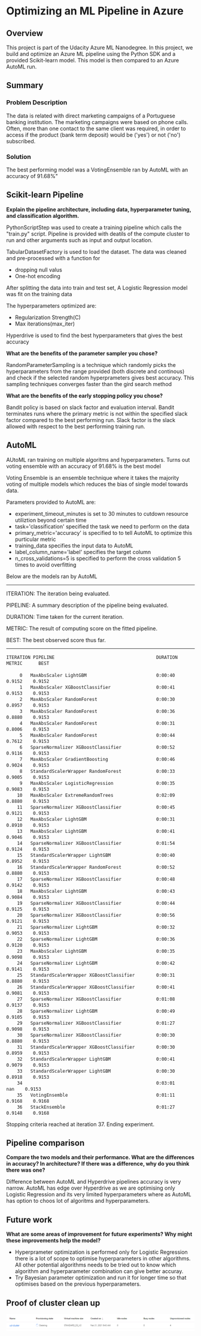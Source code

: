 # Optimizing an ML Pipeline in Azure

## Overview
This project is part of the Udacity Azure ML Nanodegree.
In this project, we build and optimize an Azure ML pipeline using the Python SDK and a provided Scikit-learn model.
This model is then compared to an Azure AutoML run.

## Summary
### Problem Description

The data is related with direct marketing campaigns of a Portuguese banking institution. The marketing campaigns were based on phone calls. Often, more than one contact to the same client was required, in order to access if the product (bank term deposit) would be ('yes') or not ('no') subscribed.

### Solution

The best performing model was a VotingEnsemble ran by AutoML with an accuracy of 91.68%"

## Scikit-learn Pipeline
**Explain the pipeline architecture, including data, hyperparameter tuning, and classification algorithm.**

PythonScriptStep was used to create a training pipeline which calls the "train.py" script. Pipeline is provided with deatils of the compute cluster to run and other arguments such as input and output location.

TabularDatasetFactory is used to load the dataset.
The data was cleaned and pre-processed with a function for
  - dropping null valus
  - One-hot encoding

After splitting the data into train and test set, A Logistic Regression model was fit on the training data

The hyperparameters optimized are:
 - Regularization Strength(C)
 - Max iterations(max_iter)

Hyperdrive is used to find the best hyperparameters that gives the best accuracy

**What are the benefits of the parameter sampler you chose?**

RandomParameterSampling is a technique which randomly picks the hyperparameters from the range provided (both discrete and continous) and check if the selected random hyperprameters gives best accuracy. This sampling techniques converges faster than the gird search method

**What are the benefits of the early stopping policy you chose?**

Bandit policy is based on slack factor and evaluation interval. Bandit terminates runs where the primary metric is not within the specified slack factor compared to the best performing run. Slack factor is the slack allowed with respect to the best performing training run.

## AutoML

AUtoML ran training on multiple algoritms and hyperparameters. Turns out voting ensemble with an accuracy of 91.68% is the best model

Voting Ensemble is an ensemble technique where it takes the majority voting of multiple models which reduces the bias of single model towards data.

Parameters provided to AutoML are:
 - experiment_timeout_minutes is set to 30 minutes to cutdown resource utiliztion beyond certain time
 - task='classification' specified the task we need to perform on the data
  - primary_metric='accuracy' is specified to to tell AutoML to optimize this purticular metric
  - training_data specifies the input data to AutoML
  - label_column_name='label' specifies the target column
  - n_cross_validations=5 is specified to perform the cross validation 5 times to avoid overfitting


Below are the models ran by AutoML
****************************************************************************************************
ITERATION: The iteration being evaluated.

PIPELINE: A summary description of the pipeline being evaluated.

DURATION: Time taken for the current iteration.

METRIC: The result of computing score on the fitted pipeline.

BEST: The best observed score thus far.
****************************************************************************************************

    ITERATION PIPELINE                                      DURATION      METRIC      BEST

         0   MaxAbsScaler LightGBM                          0:00:40       0.9152    0.9152
         1   MaxAbsScaler XGBoostClassifier                 0:00:41       0.9153    0.9153
         2   MaxAbsScaler RandomForest                      0:00:30       0.8957    0.9153
         3   MaxAbsScaler RandomForest                      0:00:36       0.8880    0.9153
         4   MaxAbsScaler RandomForest                      0:00:31       0.8006    0.9153
         5   MaxAbsScaler RandomForest                      0:00:44       0.7612    0.9153
         6   SparseNormalizer XGBoostClassifier             0:00:52       0.9116    0.9153
         7   MaxAbsScaler GradientBoosting                  0:00:46       0.9024    0.9153
         8   StandardScalerWrapper RandomForest             0:00:33       0.9005    0.9153
         9   MaxAbsScaler LogisticRegression                0:00:35       0.9083    0.9153
        10   MaxAbsScaler ExtremeRandomTrees                0:02:09       0.8880    0.9153
        11   SparseNormalizer XGBoostClassifier             0:00:45       0.9121    0.9153
        12   MaxAbsScaler LightGBM                          0:00:31       0.8910    0.9153
        13   MaxAbsScaler LightGBM                          0:00:41       0.9046    0.9153
        14   SparseNormalizer XGBoostClassifier             0:01:54       0.9124    0.9153
        15   StandardScalerWrapper LightGBM                 0:00:40       0.8952    0.9153
        16   StandardScalerWrapper RandomForest             0:00:52       0.8880    0.9153
        17   SparseNormalizer XGBoostClassifier             0:00:48       0.9142    0.9153
        18   MaxAbsScaler LightGBM                          0:00:43       0.9084    0.9153
        19   SparseNormalizer XGBoostClassifier             0:00:44       0.9125    0.9153
        20   SparseNormalizer XGBoostClassifier             0:00:56       0.9121    0.9153
        21   SparseNormalizer LightGBM                      0:00:32       0.9053    0.9153
        22   SparseNormalizer LightGBM                      0:00:36       0.9120    0.9153
        23   MaxAbsScaler LightGBM                          0:00:35       0.9098    0.9153
        24   SparseNormalizer LightGBM                      0:00:42       0.9141    0.9153
        25   StandardScalerWrapper XGBoostClassifier        0:00:31       0.8880    0.9153
        26   StandardScalerWrapper XGBoostClassifier        0:00:41       0.9081    0.9153
        27   SparseNormalizer XGBoostClassifier             0:01:08       0.9137    0.9153
        28   SparseNormalizer LightGBM                      0:00:49       0.9105    0.9153
        29   SparseNormalizer XGBoostClassifier             0:01:27       0.9098    0.9153
        30   SparseNormalizer XGBoostClassifier             0:00:30       0.8880    0.9153
        31   StandardScalerWrapper XGBoostClassifier        0:00:30       0.8959    0.9153
        32   StandardScalerWrapper LightGBM                 0:00:41       0.9079    0.9153
        33   StandardScalerWrapper LightGBM                 0:00:30       0.8918    0.9153
        34                                                  0:03:01          nan    0.9153
        35   VotingEnsemble                                 0:01:11       0.9168    0.9168
        36   StackEnsemble                                  0:01:27       0.9148    0.9168
Stopping criteria reached at iteration 37. Ending experiment.

## Pipeline comparison
**Compare the two models and their performance. What are the differences in accuracy? In architecture? If there was a difference, why do you think there was one?**

Difference between AutoML and Hyperdrive pipelines accuracy is very narrow. AutoML has edge over Hyperdrive as we are optimising only Logistic Regression and its very limited  hyperparameters where as AutoML has option to choos lot of algoritms and hyperparameters.

## Future work
**What are some areas of improvement for future experiments? Why might these improvements help the model?**

 - Hyperprameter optimization is performed only for Logistic Regression there is a lot of scope to optimise hyperparameters in other algorithms. All other potential algorithms needs to be tried out to know which algorithm and hyperparameter combination can give better accuray.
  - Try Bayesian parameter optimization and run it for longer time so that optimises based on the previous hyperparameters.

## Proof of cluster clean up
  ![Proof of cluster deletion](proof.png "Proof of cluster deletion")